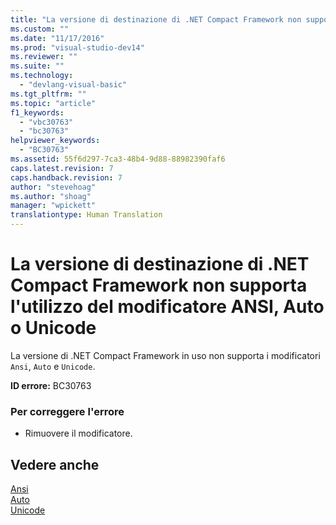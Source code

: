 ```yaml
---
title: "La versione di destinazione di .NET Compact Framework non supporta l&#39;utilizzo del modificatore ANSI, Auto o Unicode | Microsoft Docs"
ms.custom: ""
ms.date: "11/17/2016"
ms.prod: "visual-studio-dev14"
ms.reviewer: ""
ms.suite: ""
ms.technology: 
  - "devlang-visual-basic"
ms.tgt_pltfrm: ""
ms.topic: "article"
f1_keywords: 
  - "vbc30763"
  - "bc30763"
helpviewer_keywords: 
  - "BC30763"
ms.assetid: 55f6d297-7ca3-48b4-9d88-88982390faf6
caps.latest.revision: 7
caps.handback.revision: 7
author: "stevehoag"
ms.author: "shoag"
manager: "wpickett"
translationtype: Human Translation
---
```

# La versione di destinazione di .NET Compact Framework non supporta l&#39;utilizzo del modificatore ANSI, Auto o Unicode
La versione di .NET Compact Framework in uso non supporta i modificatori `Ansi`, `Auto` e `Unicode`.  
  
 **ID errore:** BC30763  
  
### Per correggere l'errore  
  
-   Rimuovere il modificatore.  
  
## Vedere anche  
 [Ansi](../../visual-basic/language-reference/modifiers/ansi.md)   
 [Auto](../../visual-basic/language-reference/modifiers/auto.md)   
 [Unicode](../../visual-basic/language-reference/modifiers/unicode.md)